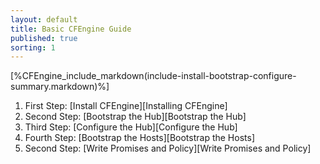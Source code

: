```yaml
---
layout: default
title: Basic CFEngine Guide
published: true
sorting: 1
---
```


[%CFEngine_include_markdown(include-install-bootstrap-configure-summary.markdown)%]

1. First Step: [Install CFEngine][Installing CFEngine]
2. Second Step: [Bootstrap the Hub][Bootstrap the Hub]
3. Third Step: [Configure the Hub][Configure the Hub]
4. Fourth Step: [Bootstrap the Hosts][Bootstrap the Hosts]
5. Second Step: [Write Promises and Policy][Write Promises and Policy]